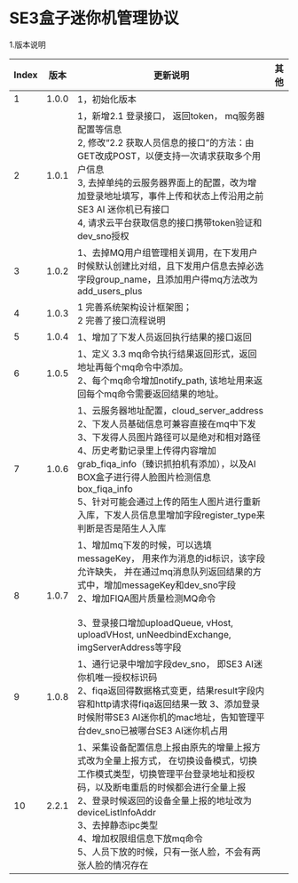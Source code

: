 # SE3盒子迷你机管理协议

1.版本说明

| **Index** | **版本** | **更新说明**                                                 | **其他** |
| --------- | -------- | ------------------------------------------------------------ | -------- |
| 1         | 1.0.0    | 1，初始化版本                                                |          |
| 2         | 1.0.1    | 1，新增2.1 登录接口， 返回token， mq服务器配置等信息<br />2, 修改“2.2 获取人员信息的接口”的方法：由GET改成POST，以便支持一次请求获取多个用户信息<br />3, 去掉单纯的云服务器界面上的配置，改为增加登录地址填写，事件上传和状态上传沿用之前SE3 AI 迷你机已有接口<br />4, 请求云平台获取信息的接口携带token验证和dev_sno授权 |          |
| 3         | 1.0.2    | 1、去掉MQ用户组管理相关调用，在下发用户时候默认创建比对组，且下发用户信息去掉必选字段group_name，且添加用户得mq方法改为add_users_plus |          |
| 4         | 1.0.3    | 1 完善系统架构设计框架图；<br />2 完善了接口流程说明         |          |
| 5         | 1.0.4    | 1、增加了下发人员返回执行结果的接口返回                      |          |
| 6         | 1.0.5    | 1、定义 3.3 mq命令执行结果返回形式，返回地址再每个mq命令中添加。<br />2、每个mq命令增加notify_path, 该地址用来返回每个mq命令需要返回结果的地址。 |          |
| 7         | 1.0.6    | 1、云服务器地址配置，cloud_server_address <br />2、下发人员基础信息可兼容直接在mq中下发 <br />3、下发得人员图片路径可以是绝对和相对路径 <br />4、历史考勤记录里上传得内容增加grab_fiqa_info（臻识抓拍机有添加），以及AI BOX盒子进行得人脸图片检测信息box_fiqa_info <br />5、针对可能会通过上传的陌生人图片进行重新入库，下发人员信息里增加字段register_type来判断是否是陌生人入库 |          |
| 8         | 1.0.7    | 1、增加mq下发的时候，可以选填messageKey， 用来作为消息的id标识，该字段允许缺失， 并在通过mq消息队列返回结果的方式中，增加messageKey和dev_sno字段 <br />2、增加FIQA图片质量检测MQ命令 <br /><br />3、登录接口增加uploadQueue, vHost, uploadVHost, unNeedbindExchange, imgServerAddress等字段 |          |
| 9         | 1.0.8    | 1、通行记录中增加字段dev_sno， 即SE3 AI迷你机唯一授权标识码 <br />2、fiqa返回得数据格式变更，结果result字段内容和http请求得fiqa返回结果一致 3、添加登录时候附带SE3 AI迷你机的mac地址，告知管理平台dev_sno已被哪台SE3 AI迷你机占用 |          |
| 10        | 2.2.1    | 1、采集设备配置信息上报由原先的增量上报方式改为全量上报方式， 在切换设备模式，切换工作模式类型，切换管理平台登录地址和授权码，以及断电重启的时候都会进行全量上报<br />2、登录时候返回的设备全量上报的地址改为deviceListInfoAddr<br />3、去掉静态ipc类型<br />4、增加权限组信息下放mq命令<br />5、人员下放的时候，只有一张人脸，不会有两张人脸的情况存在 |          |

